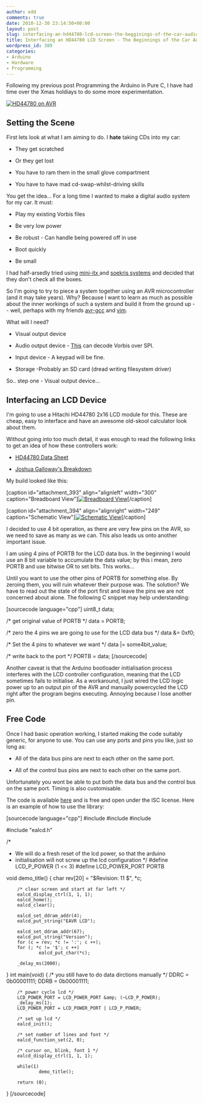 ```yaml
---
author: edd
comments: true
date: 2010-12-30 23:14:50+00:00
layout: post
slug: interfacing-an-hd44780-lcd-screen-the-begginings-of-the-car-audio-system
title: Interfacing an HD44780 LCD Screen - The Beginnings of the Car Audio System
wordpress_id: 389
categories:
- Arduino
- Hardware
- Programming
---
```


Following my previous post Programming the Arduino in Pure C, I have had time over the Xmas holdiays to do some more experimentation.

[![HD44780 on AVR](http://canthack.org/uploads/lcd-avr-225x300.jpg)](http://canthack.org/uploads/lcd-avr.jpg)


## Setting the Scene


First lets look at what I am aiming to do. I **hate** taking CDs into my car:



	
  * They get scratched

	
  * Or they get lost

	
  * You have to ram them in the small glove compartment

	
  * You have to have mad cd-swap-whilst-driving skills


You get the idea... For a long time I wanted to make a digital audio system for my car. It must:

	
  * Play my existing Vorbis files

	
  * Be very low power

	
  * Be robust - Can handle being powered off in use

	
  * Boot quickly

	
  * Be small


I had half-arsedly tried using [mini-itx ](http://www.mini-itx.com/)and [soekris systems](http://www.soekris.com/) and decided that they don't check all the boxes.

So I'm going to try to piece a system together using an AVR microcontroller (and it may take years). Why? Because I want to learn as much as possible about the inner workings of such a system and build it from the ground up -- well, perhaps with my friends [avr-gcc](http://www.nongnu.org/avr-libc/) and [vim](http://www.vim.org).

What will I need?



	
  * Visual output device

	
  * Audio output device - [This](http://www.sparkfun.com/products/9736) can decode Vorbis over SPI.

	
  * Input device - A keypad will be fine.

	
  * Storage -Probably an SD card (dread writing filesystem driver)


So.. step one - Visual output device...


## Interfacing an LCD Device


I'm going to use a Hitachi HD44780 2x16 LCD module for this. These are cheap, easy to interface and have an awesome old-skool calculator look about them.

Without going into too much detail, it was enough to read the following links to get an idea of how these controllers work:



	
  * [HD44780 Data Sheet](http://www.sparkfun.com/datasheets/LCD/HD44780.pdf)

	
  * [Joshua Galloway's Breakdown](http://joshuagalloway.com/lcd.html)


My build looked like this:

[caption id="attachment_393" align="alignleft" width="300" caption="Breadboard View"][![Breadboard View](http://canthack.org/uploads/aelcd_example_bb-300x251.png)](http://canthack.org/uploads/aelcd_example_bb.png)[/caption]

[caption id="attachment_394" align="alignright" width="249" caption="Schematic View"][![Schematic View](http://canthack.org/uploads/aelcd_example_schem-249x300.png)](http://canthack.org/uploads/aelcd_example_schem.png)[/caption]

I decided to use 4 bit operation, as there are very few pins on the AVR, so we need to save as many as we can. This also leads us onto another important issue.

I am using 4 pins of PORTB for the LCD data bus. In the beginning I would use an 8 bit variable to accumulate the data value; by this i mean, zero PORTB and use bitwise OR to set bits. This works...

Until you want to use the other pins of PORTB for something else. By zeroing them, you will ruin whatever their purpose was. The solution? We have to read out the state of the port first and leave the pins we are not concerned about alone. The following C snippet may help understanding:

[sourcecode language="cpp"]
uint8_t data;

/* get original value of PORTB */
data = PORTB;

/* zero the 4 pins we are going to use for the LCD data bus */
data &amp;= 0xf0;

/* Set the 4 pins to whatever we want */
data |= some4bit_value;

/* write back to the port */
PORTB = data;
[/sourcecode]

Another caveat is that the Arduino bootloader initialisation process interferes with the LCD controller configuration, meaning that the LCD sometimes fails to initialise. As a workaround, I just wired the LCD logic power up to an output pin of the AVR and manually powercycled the LCD right after the program begins executing. Annoying because I lose another pin.


## Free Code


Once I had basic operation working, I started making the code suitably generic, for anyone to use. You can use any ports and pins you like, just so long as:



	
  * All of the data bus pins are next to each other on the same port.

	
  * All of the control bus pins are next to each other on the same port.


Unfortunately you wont be able to put both the data bus and the control bus on the same port. Timing is also customisable.

The code is available [here](http://theunixzoo.co.uk/wiki/doku.php?id=edd:eavr) and is free and open under the ISC license. Here is an example of how to use the library:

[sourcecode language="cpp"]
#include
#include
#include 

#include "ealcd.h"

/*
 * We will do a fresh reset of the lcd power, so that the arduino
 * initialisation will not screw up the lcd configuration
 */
#define LCD_P_POWER             (1 &lt;&lt; 3)
#define LCD_POWER_PORT          PORTB

void
demo_title()
{
        char                    rev[20] = "$Revision: 11 $", *c;

        /* clear screen and start at far left */
        ealcd_display_ctrl(1, 1, 1);
        ealcd_home();
        ealcd_clear();

        ealcd_set_ddram_addr(4);
        ealcd_put_string("EAVR LCD");

        ealcd_set_ddram_addr(67);
        ealcd_put_string("Version");
        for (c = rev; *c != ':'; c ++);
        for (; *c != '$'; c ++)
                ealcd_put_char(*c);

        _delay_ms(2000);
}
int
main(void)
{
        /* you still have to do data dirctions manually */
        DDRC = 0b00001111;
        DDRB = 0b00001111;

        /* power cycle lcd */
        LCD_POWER_PORT = LCD_POWER_PORT &amp; (~LCD_P_POWER);
        _delay_ms(1);
        LCD_POWER_PORT = LCD_POWER_PORT | LCD_P_POWER;

        /* set up lcd */
        ealcd_init();

        /* set number of lines and font */
        ealcd_function_set(2, 0);

        /* cursor on, blink, font 1 */
        ealcd_display_ctrl(1, 1, 1);

        while(1)
                demo_title();

        return (0);
}
[/sourcecode]


